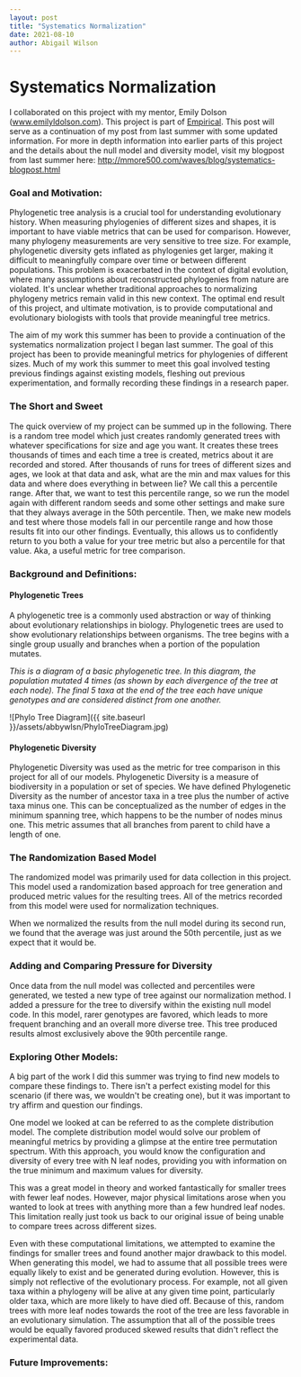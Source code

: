 ```yaml
---
layout: post
title: "Systematics Normalization"
date: 2021-08-10
author: Abigail Wilson
---
```


# Systematics Normalization
I collaborated on this project with my mentor, Emily Dolson (www.emilyldolson.com). This project is part of [Empirical](https://github.com/devosoft/Empirical). This post will serve as a continuation of my post from last summer with some updated information. For more in depth information into earlier parts of this project and the details about the null model and diversity model, visit my blogpost from last summer here: http://mmore500.com/waves/blog/systematics-blogpost.html

### **Goal and Motivation:**

Phylogenetic tree analysis is a crucial tool for understanding evolutionary history. When measuring phylogenies of different sizes and shapes, it is important to have viable metrics that can be used for comparison. However, many phylogeny measurements are very sensitive to tree size. For example, phylogenetic diversity gets inflated as phylogenies get larger, making it difficult to meaningfully compare over time or between different populations. This problem is exacerbated in the context of digital evolution, where many assumptions about reconstructed phylogenies from nature are violated. It's unclear whether traditional approaches to normalizing phylogeny metrics remain valid in this new context. The optimal end result of this project, and ultimate motivation, is to provide computational and evolutionary biologists with tools that provide meaningful tree metrics. 

The aim of my work this summer has been to provide a continuation of the systematics normalization project I began last summer. The goal of this project has been to provide meaningful metrics for phylogenies of different sizes. Much of my work this summer to meet this goal involved testing previous findings against existing models, fleshing out previous experimentation, and formally recording these findings in a research paper.

### **The Short and Sweet**

The quick overview of my project can be summed up in the following. There is a random tree model which just creates randomly generated trees with whatever specifications for size and age you want. It creates these trees thousands of times and each time a tree is created, metrics about it are recorded and stored. After thousands of runs for trees of different sizes and ages, we look at that data and ask, what are the min and max values for this data and where does everything in between lie? We call this a percentile range. After that, we want to test this percentile range, so we run the model again with different random seeds and some other settings and make sure that they always average in the 50th percentile. Then, we make new models and test where those models fall in our percentile range and how those results fit into our other findings. Eventually, this allows us to confidently return to you both a value for your tree metric but also a percentile for that value. Aka, a useful metric for tree comparison. 

### **Background and Definitions:**

#### **Phylogenetic Trees**

A phylogenetic tree is a commonly used abstraction or way of thinking about evolutionary relationships in biology. Phylogenetic trees are used to show evolutionary relationships between organisms. The tree begins with a single group usually and branches when a portion of the population mutates. 

_This is a diagram of a basic phylogenetic tree. In this diagram, the population mutated 4 times (as shown by each divergence of the tree at each node). The final 5 taxa at the end of the tree each have unique genotypes and are considered distinct from one another._ 

![Phylo Tree Diagram]({{ site.baseurl }}/assets/abbywlsn/PhyloTreeDiagram.jpg)

#### **Phylogenetic Diversity**

Phylogenetic Diversity was used as the metric for tree comparison in this project for all of our models. Phylogenetic Diversity is a measure of biodiversity in a population or set of species. We have defined Phylogenetic Diversity as the number of ancestor taxa in a tree plus the number of active taxa minus one. This can be conceptualized as the number of edges in the minimum spanning tree, which happens to be the number of nodes minus one. This metric assumes that all branches from parent to child have a length of one. 

### **The Randomization Based Model**

The randomized model was primarily used for data collection in this project. This model used a randomization based approach for tree generation and produced metric values for the resulting trees. All of the metrics recorded from this model were used for normalization techniques. 

When we normalized the results from the null model during its second run, we found that the average was just around the 50th percentile, just as we expect that it would be. 

### **Adding and Comparing Pressure for Diversity**

Once data from the null model was collected and percentiles were generated, we tested a new type of tree against our normalization method. I added a pressure for the tree to diversify within the existing null model code. In this model, rarer genotypes are favored, which leads to more frequent branching and an overall more diverse tree. This tree produced results almost exclusively above the 90th percentile range. 

### **Exploring Other Models:**

A big part of the work I did this summer was trying to find new models to compare these findings to. There isn't a perfect existing model for this scenario (if there was, we wouldn't be creating one), but it was important to try affirm and question our findings. 

One model we looked at can be referred to as the complete distribution model. The complete distribution model would solve our problem of meaningful metrics by providing a glimpse at the entire tree permutation spectrum. With this approach, you would know the configuration and diversity of every tree with N leaf nodes, providing you with information on the true minimum and maximum values for diversity. 

This was a great model in theory and worked fantastically for smaller trees with fewer leaf nodes. However, major physical limitations arose when you wanted to look at trees with anything more than a few hundred leaf nodes. This limitation really just took us back to our original issue of being unable to compare trees across different sizes. 

Even with these computational limitations, we attempted to examine the findings for smaller trees and found another major drawback to this model. When generating this model, we had to assume that all possible trees were equally likely to exist and be generated during evolution. However, this is simply not reflective of the evolutionary process. For example, not all given taxa within a phylogeny will be alive at any given time point, particularly older taxa, which are more likely to have died off. Because of this, random trees with more leaf nodes towards the root of the tree are less favorable in an evolutionary simulation. The assumption that all of the possible trees would be equally favored produced skewed results that didn't reflect the experimental data. 

### **Future Improvements:**



